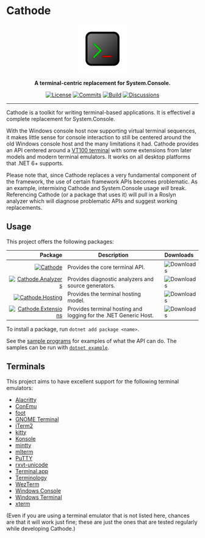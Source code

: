 # Cathode

<div align="center">
    <img src="cathode.svg"
         width="128" />
</div>

<p align="center">
    <strong>
        A terminal-centric replacement for System.Console.
    </strong>
</p>

<div align="center">

[![License](https://img.shields.io/github/license/vezel-dev/cathode?color=brown)](LICENSE.md)
[![Commits](https://img.shields.io/github/commit-activity/m/vezel-dev/cathode/master?label=commits&color=slateblue)](https://github.com/vezel-dev/cathode/commits/master)
[![Build](https://img.shields.io/github/workflow/status/vezel-dev/cathode/Build/master)](https://github.com/vezel-dev/cathode/actions/workflows/build.yml)
[![Discussions](https://img.shields.io/github/discussions/vezel-dev/cathode?color=teal)](https://github.com/vezel-dev/cathode/discussions)

</div>

---

Cathode is a toolkit for writing terminal-based applications. It is effectivel
a complete replacement for System.Console.

With the Windows console host now supporting virtual terminal sequences, it
makes little sense for console interaction to still be centered around the old
Windows console host and the many limitations it had. Cathode provides an API
centered around a [VT100 terminal](https://vt100.net) with some extensions from
later models and modern terminal emulators. It works on all desktop platforms
that .NET 6+ supports.

Please note that, since Cathode replaces a very fundamental component of the
framework, the use of certain framework APIs becomes problematic. As an example,
intermixing Cathode and System.Console usage *will* break. Referencing Cathode
(or a package that uses it) will pull in a Roslyn analyzer which will diagnose
problematic APIs and suggest working replacements.

## Usage

This project offers the following packages:

| Package | Description | Downloads |
| -: | - | :- |
| [![Cathode][core-img]][core-pkg] | Provides the core terminal API. | ![Downloads][core-dls] |
| [![Cathode.Analyzers][analyzers-img]][analyzers-pkg] | Provides diagnostic analyzers and source generators. | ![Downloads][analyzers-dls] |
| [![Cathode.Hosting][hosting-img]][hosting-pkg] | Provides the terminal hosting model. | ![Downloads][hosting-dls] |
| [![Cathode.Extensions][extensions-img]][extensions-pkg] | Provides terminal hosting and logging for the .NET Generic Host. | ![Downloads][extensions-dls] |

[core-pkg]: https://www.nuget.org/packages/Cathode
[analyzers-pkg]: https://www.nuget.org/packages/Cathode.Analyzers
[hosting-pkg]: https://www.nuget.org/packages/Cathode.Hosting
[extensions-pkg]: https://www.nuget.org/packages/Cathode.Extensions

[core-img]: https://img.shields.io/nuget/v/Cathode?label=Cathode
[analyzers-img]: https://img.shields.io/nuget/v/Cathode.Analyzers?label=Cathode.Analyzers
[hosting-img]: https://img.shields.io/nuget/v/Cathode.Hosting?label=Cathode.Hosting
[extensions-img]: https://img.shields.io/nuget/v/Cathode.Extensions?label=Cathode.Extensions

[core-dls]: https://img.shields.io/nuget/dt/Cathode?label=
[analyzers-dls]: https://img.shields.io/nuget/dt/Cathode.Analyzers?label=
[hosting-dls]: https://img.shields.io/nuget/dt/Cathode.Hosting?label=
[extensions-dls]: https://img.shields.io/nuget/dt/Cathode.Extensions?label=

To install a package, run `dotnet add package <name>`.

See the [sample programs](src/samples) for examples of what the API can do. The
samples can be run with
[`dotnet example`](https://github.com/patriksvensson/dotnet-example).

## Terminals

This project aims to have excellent support for the following terminal
emulators:

* [Alacritty](https://github.com/alacritty/alacritty)
* [ConEmu](https://conemu.github.io)
* [foot](https://codeberg.org/dnkl/foot)
* [GNOME Terminal](https://help.gnome.org/users/gnome-terminal/stable)
* [iTerm2](https://iterm2.com)
* [kitty](https://sw.kovidgoyal.net/kitty)
* [Konsole](https://konsole.kde.org)
* [mintty](https://mintty.github.io)
* [mlterm](http://mlterm.sourceforge.net)
* [PuTTY](https://www.putty.org)
* [rxvt-unicode](http://software.schmorp.de/pkg/rxvt-unicode.html)
* [Terminal.app](https://support.apple.com/guide/terminal/welcome/mac)
* [Terminology](https://terminolo.gy)
* [WezTerm](https://wezfurlong.org/wezterm)
* [Windows Console](https://docs.microsoft.com/en-us/windows/console)
* [Windows Terminal](https://aka.ms/terminal)
* [xterm](https://invisible-island.net/xterm)

(Even if you are using a terminal emulator that is not listed here, chances are
that it will work just fine; these are just the ones that are tested regularly
while developing Cathode.)
